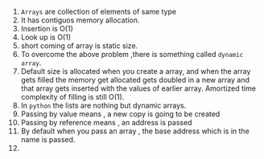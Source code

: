 1. `Arrays` are collection of elements of same type
2. It has contiguos memory allocation.
4. Insertion is O(1)
5. Look up is O(1)
6. short coming of array is static size.
7. To overcome the above problem ,there is something called `dynamic array`.
8. Default size is allocated when you create a array, and when the array gets filled the memory get allocated gets doubled in a new array and that array gets inserted with the values of earlier array. Amortized time complexity of filling is still O(1).
9. In `python` the lists are nothing but dynamic arrays.
10. Passing by value means , a new copy is going to be created 
11. Passing by reference means , an address is passed
12. By default when you pass an array , the base address which is in the name is passed.
13. 
